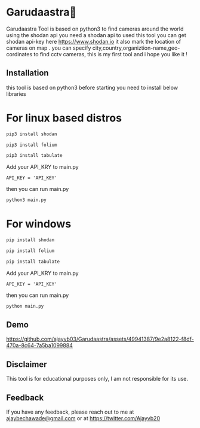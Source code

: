 # Garudaastra🦅
Garudaastra Tool is based on python3 to find cameras around the world using the shodan api you need a shodan api to used this tool you can get shodan api-key here https://www.shodan.io
it also mark the location of cameras on map . you can specify city,country,organiztion-name,geo-cordinates to find cctv cameras, this is my first tool and i hope you like it !




## Installation

this tool is based on python3 before starting you need to install below libraries
# For linux based distros
```bash
pip3 install shodan

pip3 install folium

pip3 install tabulate
```
Add your API_KRY to main.py
```#set your shodan api key
API_KEY = 'API_KEY'
```
then you can run main.py
```bash
python3 main.py
```
# For windows
```bash
pip install shodan

pip install folium

pip install tabulate
```
Add your API_KRY to main.py
```#set your shodan api key
API_KEY = 'API_KEY'
```
then you can run main.py
```bash
python main.py
```
## Demo




https://github.com/ajayvb03/Garudaastra/assets/49941387/9e2a8122-f8df-470a-8c64-7a5ba1099884






## Disclaimer
This tool is for educational purposes only, I am not responsible for its use.
## Feedback

If you have any feedback, please reach out to me at ajaybechawade@gmail.com
or at https://twitter.com/Ajayvb20

